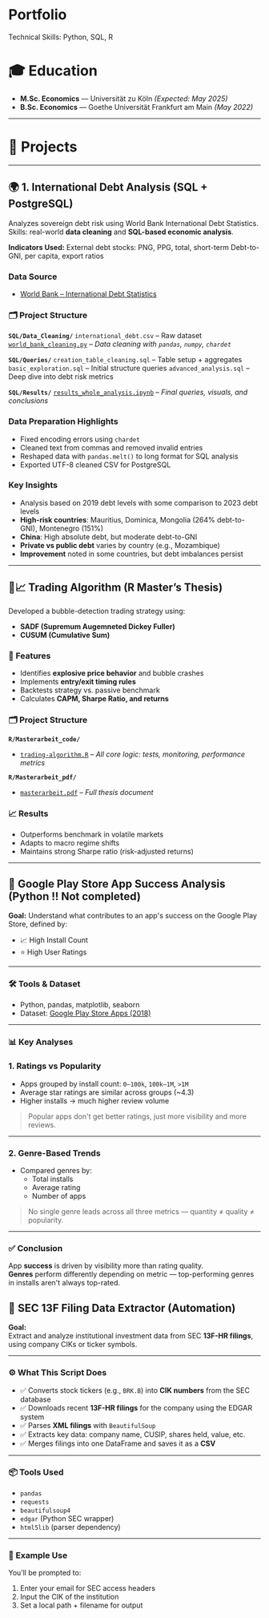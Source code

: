 # Portfolio

Technical Skills: Python, SQL, R

# 🎓 Education

- **M.Sc. Economics** — Universität zu Köln _(Expected: May 2025)_
- **B.Sc. Economics** — Goethe Universität Frankfurt am Main _(May 2022)_

---

# 📁 Projects

---

## 🌍 1. International Debt Analysis (SQL + PostgreSQL)

Analyzes sovereign debt risk using World Bank International Debt Statistics.  
Skills: real-world **data cleaning** and **SQL-based economic analysis**.

**Indicators Used:**
External debt stocks: PNG, PPG, total, short-term
Debt-to-GNI, per capita, export ratios

### Data Source
- [World Bank – International Debt Statistics](https://databank.worldbank.org/source/international-debt-statistics)

### 🗂️ Project Structure

**`SQL/Data_Cleaning/`**
`international_debt.csv` – Raw dataset
[`world_bank_cleaning.py`](SQL/Data_Cleaning/world_bank_cleaning.py) – *Data cleaning with `pandas`, `numpy`, `chardet`*

**`SQL/Queries/`**
`creation_table_cleaning.sql` – Table setup + aggregates
`basic_exploration.sql` – Initial structure queries
`advanced_analysis.sql` – Deep dive into debt risk metrics

**`SQL/Results/`**
[`results_whole_analysis.ipynb`](SQL/Results/results_whole_analysis.ipynb) – *Final queries, visuals, and conclusions*

### Data Preparation Highlights

- Fixed encoding errors using `chardet`
- Cleaned text from commas and removed invalid entries
- Reshaped data with `pandas.melt()` to long format for SQL analysis
- Exported UTF-8 cleaned CSV for PostgreSQL

### Key Insights

- Analysis based on 2019 debt levels with some comparison to 2023 debt levels
- **High-risk countries**: Mauritius, Dominica, Mongolia (264% debt-to-GNI), Montenegro (151%)
- **China**: High absolute debt, but moderate debt-to-GNI
- **Private vs public debt** varies by country (e.g., Mozambique)
- **Improvement** noted in some countries, but debt imbalances persist

---

## 🤖📈 Trading Algorithm (R Master’s Thesis)

Developed a bubble-detection trading strategy using:
- **SADF (Supremum Augemneted Dickey Fuller)**
- **CUSUM (Cumulative Sum)**

### 📌 Features
- Identifies **explosive price behavior** and bubble crashes
- Implements **entry/exit timing rules**
- Backtests strategy vs. passive benchmark
- Calculates **CAPM, Sharpe Ratio, and returns**

### 🗂️ Project Structure

**`R/Masterarbeit_code/`**
- [`trading-algorithm.R`](R/Masterarbeit_code/trading-algorithm.R) – *All core logic: tests, monitoring, performance metrics*

**`R/Masterarbeit_pdf/`**
- [`masterarbeit.pdf`](R/Masterarbeit_code/trading-algorithm.R) – *Full thesis document*

### 📈 Results

- Outperforms benchmark in volatile markets
- Adapts to macro regime shifts
- Maintains strong Sharpe ratio (risk-adjusted returns)

---


## 📱 Google Play Store App Success Analysis (Python !! Not completed)

**Goal:** Understand what contributes to an app's success on the Google Play Store, defined by:
- 📈 High Install Count
- ⭐ High User Ratings

---

### 🛠️ Tools & Dataset

- Python, pandas, matplotlib, seaborn
- Dataset: [Google Play Store Apps (2018)](https://github.com/schlende/practical-pandas-projects/blob/master/datasets/google-play-store-11-2018.csv)

---

### 📊 Key Analyses

### 1. Ratings vs Popularity
- Apps grouped by install count: `0–100k`, `100k–1M`, `>1M`
- Average star ratings are similar across groups (~4.3)
- Higher installs → much higher review volume
> Popular apps don't get better ratings, just more visibility and more reviews.

---

### 2. Genre-Based Trends
- Compared genres by:
  - Total installs
  - Average rating
  - Number of apps
> No single genre leads across all three metrics — quantity ≠ quality ≠ popularity.

---

### ✅ Conclusion

App **success** is driven by visibility more than rating quality.  
**Genres** perform differently depending on metric — top-performing genres in installs aren't always top-rated.


## 🧾 SEC 13F Filing Data Extractor (Automation)

**Goal:**  
Extract and analyze institutional investment data from SEC **13F-HR filings**, using company CIKs or ticker symbols.

---

### ⚙️ What This Script Does

- ✅ Converts stock tickers (e.g., `BRK.B`) into **CIK numbers** from the SEC database
- ✅ Downloads recent **13F-HR filings** for the company using the EDGAR system
- ✅ Parses **XML filings** with `BeautifulSoup`
- ✅ Extracts key data: company name, CUSIP, shares held, value, etc.
- ✅ Merges filings into one DataFrame and saves it as a **CSV**

---

### 📦 Tools Used

- `pandas`
- `requests`
- `beautifulsoup4`
- `edgar` (Python SEC wrapper)
- `html5lib` (parser dependency)

---

### 🧪 Example Use

You’ll be prompted to:
1. Enter your email for SEC access headers
2. Input the CIK of the institution
3. Set a local path + filename for output



